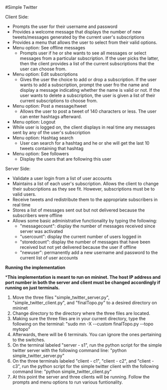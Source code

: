#Simple Twitter

Client Side:

  * Prompts the user for their username and password
  * Provides a welcome message that displays the number of new tweets/messages generated by the current user's subscriptions
  * Provides a menu that allows the user to select from their valid options. 
  * Menu option: See offline messages
      * Prompts user if he or she wants to see all messages or select messages from a particular subscription. If the user picks the latter, then the client provides a list of the current subscriptions that the user can choose from.
  * Menu option: Edit subscriptions
      * Gives the user the choice to add or drop a subscription. If the user wants to add a subscription, prompt the user fro the name and display a message indicating whether the name is valid or not. If the user wants to delete a subscription, the user is given a list of their current subscriptions to choose from.
  * Menu option: Post a message/tweet
      * Allows the user to post a tweet of 140 characters or less. The user can enter hashtags afterward. 
  * Menu option: Logout
  * While user is logged on, the client displays in real time any messages sent by any of the user's subscription
  * Menu option: Hashtag search
      * User can search for a hashtag and he or she will get the last 10 tweets containing that hashtag
  * Menu option: See followers
      * Display the users that are following this user
      
Server Side: 

  * Validate a user login from a list of user accounts
  * Maintains a list of each user's subscription. Allows the client to change their subscriptions as they see fit. However, subscriptions must be to valid users.
  * Receive tweets and redistribute them to the appropriate subscribers in real time
  * Stores a list of messages sent out but not delivered because the subscribers were offline
  * Allows some basic administrative functionality by typing the following:
      * "messagecount": display the number of messages received since server was activated
      * "usercount": display the current number of users logged in
      * "storedcount": display the number of messages that have been received but not yet delivered because the user if offline
      * "newuser": permanently add a new username and password to the current list of user accounts
      
__Running the implementation__

*__This implementation is meant to run on mininet. The host IP address and port number in both the server and client must be changed accordingly if running on just terminals.__

1. Move the three files "simple_twitter_server.py", "simple_twitter_client.py", and "finalTopo.py" to a desired directory on mininet
2. Change directory to the directory where the three files are located.
3. Making sure the three files are in your current directory, type the following on the terminal: "sudo mn -X --custom finalTopo.py --topo mytopo"
4. Afterwards, there will be 6 terminals. You can ignore the ones pertaining to the switches.
5. On the terminal labeled "server - s1", run the python script for the simple twitter server with the following command line: "python simple_twitter_server.py"
6. On the three terminals labeled "client - c1", "client - c2", and "client - c3", run the python script for the simple twitter client with the following command line: "python simple_twitter_client.py"
7. At this point the server and three clients will be running. Follow the prompts and menu options to run various funtionality.
